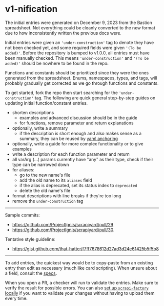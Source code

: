 # v1-nification

The initial entries were generated on December 9, 2023 from the Bastion spreadsheet.
Not everything could be cleanly converted to the new format due to how inconsistently
written the previous docs were.

Initial entries were given an `'under-construction'` tag to denote they have not been checked yet,
and some required fields were given `'(To be added)'`.
Before the repository is bumped to v1.0.0, all entries must have been manually checked.
This means `'under-construction'` and `'(To be added)'` should be nowhere to be found in the repo.

Functions and constants should be prioritized since they were the ones generated from the spreadsheet.
Enums, namespaces, types, and tags, will probably gradually get corrected as we go through functions and constants.

To get started, fork the repo then start searching for the `'under-construction'` tag.
The following are quick general step-by-step guides on updating initial function/constant entries.

- shorten descriptions
  - examples and advanced discussion should be in the guide
  - for functions, remove parameter and return explanations
- optionally, write a summary
  - if the description is short enough and also makes sense as a summary, they can be reused by
    [yaml anchoring](https://stackoverflow.com/questions/48940619/yaml-how-to-reuse-single-string-content)
- optionally, write a guide for more complex functionality or to give examples
- write a description for each function parameter and return
- all varArg (...) params currently have "any" as their type, check if their type can be narrowed down
- for aliases:
  - go to the new name's file
  - add the old name to its `aliases` field
  - if the alias is deprecated, set its status index to `deprecated`
  - delete the old name's file
- format descriptions with line breaks if they're too long
- remove the `under-construction` tag

---

Sample commits:

- https://github.com/ProjectIgnis/scrapiyard/pull/29
- https://github.com/ProjectIgnis/scrapiyard/pull/30.

Tentative style guideline:

- https://gist.github.com/that-hatter/f7ff7678612d27ad3d24e61425b5f5b8

---

To add entries, the quickest way would be to copy-paste from an existing entry
then edit as necessary (much like card scripting).
When unsure about a field, consult the [specs](/specs/README.md).

When you open a PR, a checker will run to validate the entries.
Make sure to verify the result for possible errors.
You can also [set up `scrapi-factory` locally](https://github.com/that-hatter/scrapi-factory#validating-locally)
if you want to validate your changes without having to upload them every time.
